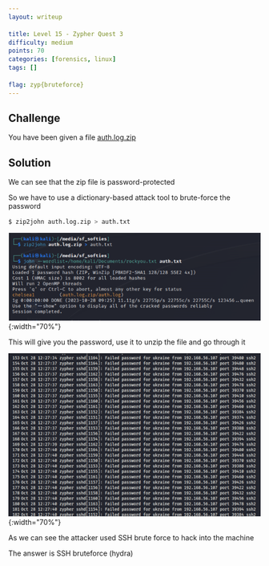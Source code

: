 ```yaml
---
layout: writeup

title: Level 15 - Zypher Quest 3
difficulty: medium
points: 70
categories: [forensics, linux]
tags: []

flag: zyp{bruteforce}
---
```


## Challenge

You have been given a file [auth.log.zip](writeupfiles/level15/auth.log.zip)

## Solution

We can see that the zip file is password-protected

So we have to use a dictionary-based attack tool to brute-force the password

```bash
$ zip2john auth.log.zip > auth.txt
```

![](writeupfiles/level15/1.png){:width="70%"}

This will give you the password, use it to unzip the file and go through it

![](writeupfiles/level15/2.png){:width="70%"}

As we can see the attacker used SSH brute force to hack into the machine

The answer is SSH bruteforce (hydra)
